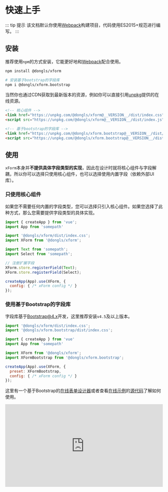 # 快速上手

::: tip 提示
该文档默认你使用[Webpack][webpack]构建项目，代码使用ES2015+规范进行编写。
:::

## 安装
推荐使用`npm`的方式安装，它能更好地和[Webpack][webpack]配合使用。
```sh
npm install @dongls/xform

# 安装基于bootstrap的字段库
npm i @dongls/xform.bootstrap
```
当然你也通过CDN获取到最新版本的资源，例如你可以直接引用[unpkg][unpkg]提供的在线资源。 
```html
<!-- 核心组件 -->
<link href="https://unpkg.com/@dongls/xform@__VERSION__/dist/index.css" rel="stylesheet">
<script src="https://unpkg.com/@dongls/xform@__VERSION__/dist/index.js"></script>

<!-- 基于bootstrap的字段库 -->
<link href="https://unpkg.com/@dongls/xform.bootstrap@__VERSION__/dist/index.css" rel="stylesheet">
<script src="https://unpkg.com/@dongls/xform.bootstrap@__VERSION__/dist/index.js"></script>
```

## 使用
`xForm`本身并**不提供具体字段类型的实现**，因此在设计时就将核心组件与字段解耦，所以你可以选择只使用核心组件，也可以选择使用内置字段（依赖外部UI库）。

### 只使用核心组件
如果您不需要任何内置的字段类型，您可以选择只引入核心组件。如果您选择了此种方式，那么您需要提供字段类型的具体实现。
```javascript
import { createApp } from 'vue';
import App from 'somepath'

import '@dongls/xform/dist/index.css';
import XForm from '@dongls/xform';

import Text from 'somepath';
import Select from 'somepath';

// 注册扩展字段
XForm.store.registerField(Text);
XForm.store.registerField(Select);

createApp(App).use(XForm, { 
  config: { /* xForm config */ } 
});
```

### 使用基于Bootstrap的字段库
字段库基于[Bootstrap@4.x][bootstrap]开发，这里推荐安装`v4.5`及以上版本。

```javascript
import '@dongls/xform/dist/index.css';
import '@dongls/xform.bootstrap/dist/index.css';

import { createApp } from 'vue'
import App from 'somepath'

import XForm from '@dongls/xform';
import XFormBootstrap from '@dongls/xform.bootstrap';

createApp(App).use(XForm, {
  preset: XFormBootstrap,
  config: { /* xForm config */ } 
});

```
这里有一个基于Bootstrap的[在线表单设计器](https://codepen.io/dongls/pen/QWyJvEN)或者查看[在线示例][example]的[源代码][code]了解如何使用。
<iframe height="265" style="width: 100%;" scrolling="no" title="xform bootstrap demo" src="https://codepen.io/dongls/embed/QWyJvEN?height=265&theme-id=light&default-tab=html" frameborder="no" allowtransparency="true" allowfullscreen="true">
  See the Pen <a href='https://codepen.io/dongls/pen/QWyJvEN'>xform bootstrap demo</a> by dongls
  (<a href='https://codepen.io/dongls'>@dongls</a>) on <a href='https://codepen.io'>CodePen</a>.
</iframe>

[Webpack]: https://webpack.js.org
[unpkg]: https://unpkg.com/@dongls/xform/
[bootstrap]: https://getbootstrap.com/docs/4.5/
[example]: https://dongls.github.io/xForm/example.html
[code]: https://github.com/dongls/xForm/tree/master/example